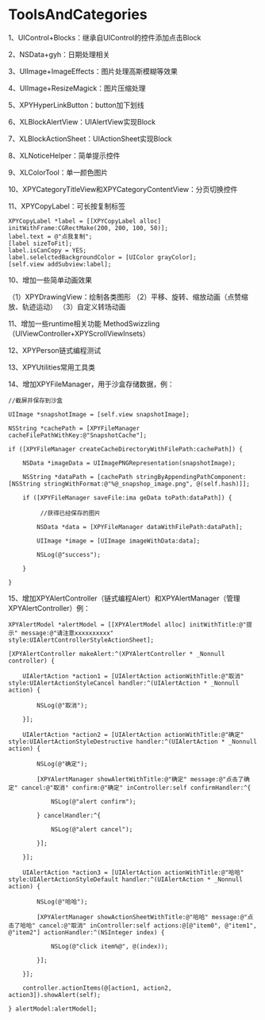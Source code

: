 # ToolsAndCategories

1、UIControl+Blocks：继承自UIControl的控件添加点击Block

2、NSData+gyh：日期处理相关

3、UIImage+ImageEffects：图片处理高斯模糊等效果

4、UIImage+ResizeMagick：图片压缩处理

5、XPYHyperLinkButton：button加下划线

6、XLBlockAlertView：UIAlertView实现Block

7、XLBlockActionSheet：UIActionSheet实现Block

8、XLNoticeHelper：简单提示控件

9、XLColorTool：单一颜色图片

10、XPYCategoryTitleView和XPYCategoryContentView：分页切换控件

11、XPYCopyLabel：可长按复制标签

    XPYCopyLabel *label = [[XPYCopyLabel alloc] initWithFrame:CGRectMake(200, 200, 100, 50)];
    label.text = @"点我复制";
    [label sizeToFit];
    label.isCanCopy = YES;
    label.selelctedBackgroundColor = [UIColor grayColor];
    [self.view addSubview:label];

10、增加一些简单动画效果

（1）XPYDrawingView：绘制各类图形
（2）平移、旋转、缩放动画（点赞缩放、轨迹运动）
（3）自定义转场动画

11、增加一些runtime相关功能 MethodSwizzling（UIViewController+XPYScrollViewInsets）

12、XPYPerson链式编程测试

13、XPYUtilities常用工具类

14、增加XPYFileManager，用于沙盒存储数据，例：

    //截屏并保存到沙盒
    
    UIImage *snapshotImage = [self.view snapshotImage];

    NSString *cachePath = [XPYFileManager cacheFilePathWithKey:@"SnapshotCache"];

    if ([XPYFileManager createCacheDirectoryWithFilePath:cachePath]) {

        NSData *imageData = UIImagePNGRepresentation(snapshotImage);
        
        NSString *dataPath = [cachePath stringByAppendingPathComponent:[NSString stringWithFormat:@"%@_snapshop_image.png", @(self.hash)]];
        
        if ([XPYFileManager saveFile:ima geData toPath:dataPath]) {
        
             //获得已经保存的图片
            
            NSData *data = [XPYFileManager dataWithFilePath:dataPath];
            
            UIImage *image = [UIImage imageWithData:data];
            
            NSLog(@"success");
            
        }
        
    }
 
 15、增加XPYAlertController（链式编程Alert）和XPYAlertManager（管理XPYAlertController）例：
 
    XPYAlertModel *alertModel = [[XPYAlertModel alloc] initWithTitle:@"提示" message:@"请注意xxxxxxxxxx" style:UIAlertControllerStyleActionSheet];
    
    [XPYAlertController makeAlert:^(XPYAlertController * _Nonnull controller) {
    
        UIAlertAction *action1 = [UIAlertAction actionWithTitle:@"取消" style:UIAlertActionStyleCancel handler:^(UIAlertAction * _Nonnull action) {
        
            NSLog(@"取消");
            
        }];
        
        UIAlertAction *action2 = [UIAlertAction actionWithTitle:@"确定" style:UIAlertActionStyleDestructive handler:^(UIAlertAction * _Nonnull action) {
        
            NSLog(@"确定");
            
            [XPYAlertManager showAlertWithTitle:@"确定" message:@"点击了确定" cancel:@"取消" confirm:@"确定" inController:self confirmHandler:^{
            
                NSLog(@"alert confirm");
                
            } cancelHandler:^{
            
                NSLog(@"alert cancel");
                
            }];
            
        }];
        
        UIAlertAction *action3 = [UIAlertAction actionWithTitle:@"哈哈" style:UIAlertActionStyleDefault handler:^(UIAlertAction * _Nonnull action) {
        
            NSLog(@"哈哈");
            
            [XPYAlertManager showActionSheetWithTitle:@"哈哈" message:@"点击了哈哈" cancel:@"取消" inController:self actions:@[@"item0", @"item1", @"item2"] actionHandler:^(NSInteger index) {
            
                NSLog(@"click item%@", @(index));
                
            }];
            
        }];
        
        controller.actionItems(@[action1, action2, action3]).showAlert(self);
        
    } alertModel:alertModel];
 
